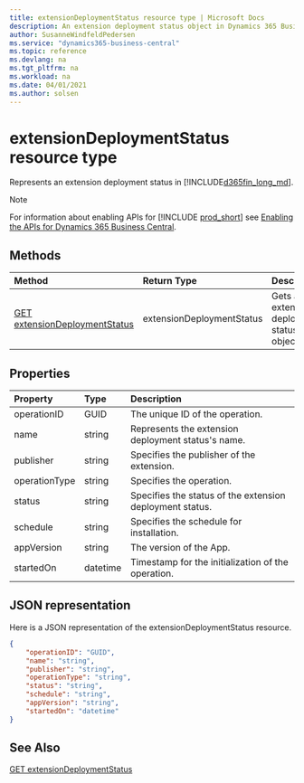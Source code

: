 ```yaml
---
title: extensionDeploymentStatus resource type | Microsoft Docs
description: An extension deployment status object in Dynamics 365 Business Central.
author: SusanneWindfeldPedersen
ms.service: "dynamics365-business-central"
ms.topic: reference
ms.devlang: na
ms.tgt_pltfrm: na
ms.workload: na
ms.date: 04/01/2021
ms.author: solsen
---
```


# extensionDeploymentStatus resource type

<!-- START>DO_NOT_EDIT -->
<!-- IMPORTANT:Do not edit any of the content between here and the END>DO_NOT_EDIT. -->
Represents an extension deployment status in [!INCLUDE[d365fin_long_md](../../includes/d365fin_long_md.md)].

> [!NOTE]
> For information about enabling APIs for [!INCLUDE [prod_short](../../includes/prod_short.md)] see [Enabling the APIs for Dynamics 365 Business Central](../../api-reference/v2.0/enabling-apis-for-dynamics-nav.md).

## Methods

| Method | Return Type|Description |
|:--------------------|:-----------|:-------------------------|
|[GET extensionDeploymentStatus](../api/dynamics_extensiondeploymentstatus_get.md)|extensionDeploymentStatus|Gets a extension deployment status object.|



## Properties

| Property           | Type   |Description     |
|:-------------------|:-------|:---------------|
|operationID|GUID|The unique ID of the operation.|
|name|string|Represents the extension deployment status's name.|
|publisher|string|Specifies the publisher of the extension.|
|operationType|string|Specifies the operation.|
|status|string|Specifies the status of the extension deployment status.|
|schedule|string|Specifies the schedule for installation.|
|appVersion|string|The version of the App.|
|startedOn|datetime|Timestamp for the initialization of the operation.|

## JSON representation

Here is a JSON representation of the extensionDeploymentStatus resource.


```json
{
    "operationID": "GUID",
    "name": "string",
    "publisher": "string",
    "operationType": "string",
    "status": "string",
    "schedule": "string",
    "appVersion": "string",
    "startedOn": "datetime"
}
```
<!-- IMPORTANT: END>DO_NOT_EDIT -->

## See Also
[GET extensionDeploymentStatus](../api/dynamics_extensiondeploymentstatus_get.md)  
